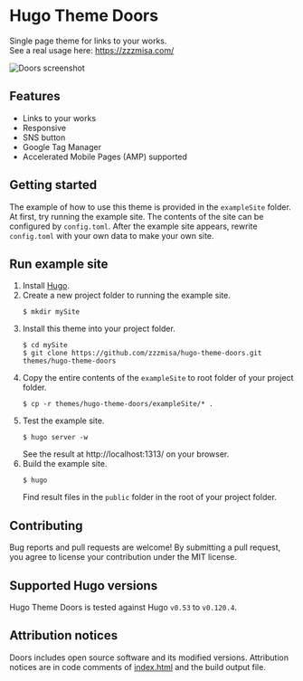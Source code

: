 # Hugo Theme Doors

Single page theme for links to your works.  
See a real usage here: https://zzzmisa.com/

![Doors screenshot](https://github.com/zzzmisa/hugo-theme-doors/blob/master/images/screenshot.png?raw=true)

## Features

- Links to your works
- Responsive
- SNS button
- Google Tag Manager
- Accelerated Mobile Pages (AMP) supported

## Getting started

The example of how to use this theme is provided in the `exampleSite` folder. At first, try running the example site. The contents of the site can be configured by `config.toml`. After the example site appears, rewrite `config.toml` with your own data to make your own site.

## Run example site

1. Install [Hugo](https://gohugo.io/).
2. Create a new project folder to running the example site.
   ```
   $ mkdir mySite
   ```
3. Install this theme into your project folder.
   ```
   $ cd mySite
   $ git clone https://github.com/zzzmisa/hugo-theme-doors.git themes/hugo-theme-doors
   ```
4. Copy the entire contents of the `exampleSite` to root folder of your project folder.
   ```
   $ cp -r themes/hugo-theme-doors/exampleSite/* .
   ```
5. Test the example site.
   ```
   $ hugo server -w
   ```
   See the result at http://localhost:1313/ on your browser.
6. Build the example site.
   ```
   $ hugo
   ```
   Find result files in the `public` folder in the root of your project folder.

## Contributing

Bug reports and pull requests are welcome! By submitting a pull request, you agree to license your contribution under the MIT license.

## Supported Hugo versions

Hugo Theme Doors is tested against Hugo `v0.53` to `v0.120.4`.

## Attribution notices

Doors includes open source software and its modified versions. Attribution notices are in code comments of [index.html](https://github.com/zzzmisa/hugo-theme-doors/blob/master/layouts/index.html) and the build output file.
